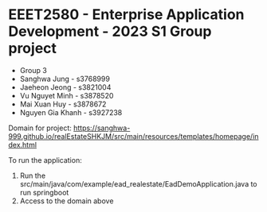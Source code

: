 # EEET2580 - Enterprise Application Development - 2023 S1 Group project 
* Group 3
* Sanghwa Jung - s3768999
* Jaeheon Jeong - s3821004
* Vu Nguyet Minh - s3878520
* Mai Xuan Huy - s3878672
* Nguyen Gia Khanh - s3927238

Domain for project: https://sanghwa-999.github.io/realEstateSHKJM/src/main/resources/templates/homepage/index.html

To run the application: 
1. Run the src/main/java/com/example/ead_realestate/EadDemoApplication.java to run springboot
2. Access to the domain above


